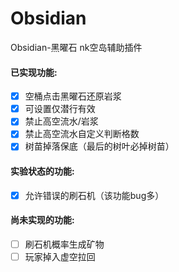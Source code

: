 # Obsidian  
Obsidian-黑曜石 nk空岛辅助插件  
#### 已实现功能:  
 - [X] 空桶点击黑曜石还原岩浆  
 - [X] 可设置仅潜行有效  
 - [X] 禁止高空流水/岩浆  
 - [X] 禁止高空流水自定义判断格数  
 - [X] 树苗掉落保底（最后的树叶必掉树苗）  
#### 实验状态的功能:  
 - [X] 允许错误的刷石机（该功能bug多）  
#### 尚未实现的功能:  
 - [ ] 刷石机概率生成矿物  
 - [ ] 玩家掉入虚空拉回  